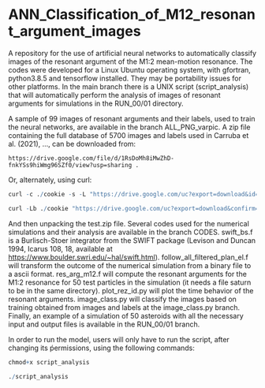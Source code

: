 # ANN_Classification_of_M12_resonant_argument_images
A repository for the use of artificial neural networks to automatically classify images of the resonant argument of the M1:2 mean-motion resonance.
The codes were developed for a Linux Ubuntu operating system, with gfortran, python3.8.5 and tensorflow installed.  They may be portability issues for other platforms.  In the main branch there is a UNIX script (script_analysis) that will automatically perform the analysis of images of resonant arguments for simulations in the RUN_00/01 directory. 

A sample of 99 images of resonant arguments and their labels, used to train the neural networks, are available in the branch ALL_PNG_varpic.  A zip file containing the full database of 5700 images and labels used in Carruba et al. (2021), ..., can be downloaded from:

```
https://drive.google.com/file/d/1RsDoMh8iMwZhD-fnkYSs9hiWmg96SZf0/view?usp=sharing . 
```  

Or, alternately, using curl:

```R
curl -c ./cookie -s -L "https://drive.google.com/uc?export=download&id=1RsDoMh8iMwZhD-fnkYSs9hiWmg96SZf0" > /dev/null

curl -Lb ./cookie "https://drive.google.com/uc?export=download&confirm=`awk '/download/ {print $NF}' ./cookie`&id=1RsDoMh8iMwZhD-fnkYSs9hiWmg96SZf0" -o test.zip
```

And then unpacking the test.zip file. Several codes used for the numerical simulations and their analysis are available in the branch CODES.  swift_bs.f is a Burlisch-Stoer integrator from the SWIFT package (Levison and Duncan 1994, Icarus 108, 18, available at https://www.boulder.swri.edu/~hal/swift.html).  follow_all_filtered_plan_el.f will transform the outcome of the numerical simulation from a binary file to a ascii format. res_arg_m12.f will compute the resonant arguments for the M1:2 resonance for 50 test particles in the simulation (it needs a file saturn to be in the same directory). plot_rez_id.py will plot the time behavior of the resonant arguments.  image_class.py	will classify the images based on training obtained from images and labels at the image_class.py branch.  Finally, an example of a simulation of 50 asteroids with all the necessary input and output files is available in the RUN_00/01 branch.

In order to run the model, users will only have to run the script, after changing its ṕermissions, using the following commands:

```R
chmod+x script_analysis

./script_analysis
```  
